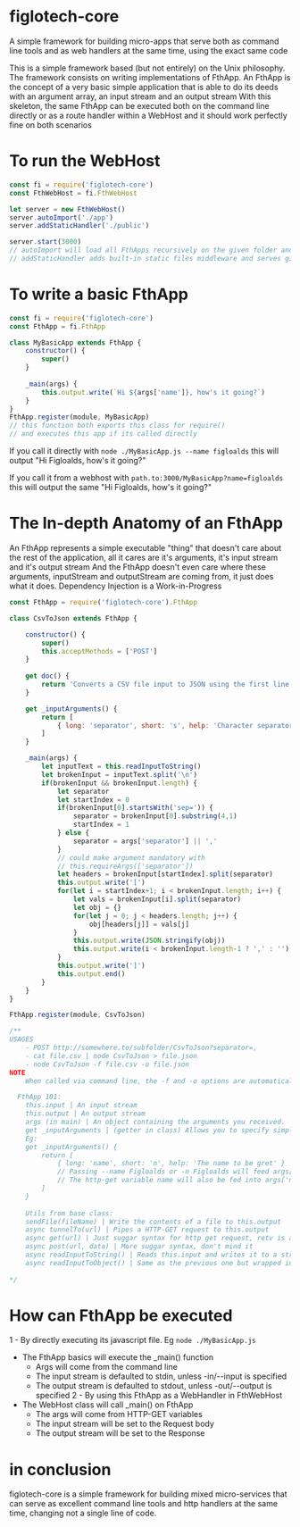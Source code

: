 # figlotech-core
A simple framework for building micro-apps that serve both as command line tools and as web handlers at the same time, using the exact same code

This is a simple framework based (but not entirely) on the Unix philosophy.
The framework consists on writing implementations of FthApp.
An FthApp is the concept of a very basic simple application that is able to do its deeds with an argument array, an input stream and an output stream
With this skeleton, the same FthApp can be executed both on the command line directly or as a route handler within a WebHost and it should work perfectly fine on both scenarios

# To run the WebHost
```js
const fi = require('figlotech-core')
const FthWebHost = fi.FthWebHost

let server = new FthWebHost()
server.autoImport('./app')
server.addStaticHandler('./public')

server.start(3000)
// autoImport will load all FthApps recursively on the given folder and use as handlers or middlewares
// addStaticHandler adds built-in static files middleware and serves given folder as static
```

# To write a basic FthApp
```js
const fi = require('figlotech-core')
const FthApp = fi.FthApp

class MyBasicApp extends FthApp {
    constructor() {
        super()
    }
    
    _main(args) {
        this.output.write(`Hi ${args['name']}, how's it going?`)
    }
}
FthApp.register(module, MyBasicApp)
// this function both exports this class for require()
// and executes this app if its called directly
```
If you call it directly with 
```node ./MyBasicApp.js --name figloalds``` 
this will output 
"Hi Figloalds, how's it going?"

If you call it from a webhost with 
```path.to:3000/MyBasicApp?name=figloalds``` this will output the same
"Hi Figloalds, how's it going?"

# The In-depth Anatomy of an FthApp
An FthApp represents a simple executable "thing" that doesn't care about the rest of the application, all it cares are it's arguments, it's input stream and it's output stream
And the FthApp doesn't even care where these arguments, inputStream and outputStream  are coming from, it just does what it does.
Dependency Injection is a Work-in-Progress 
```js
const FthApp = require('figlotech-core').FthApp

class CsvToJson extends FthApp {

    constructor() {
        super()
        this.acceptMethods = ['POST']
    }
    
    get doc() {
        return 'Converts a CSV file input to JSON using the first line as headers'
    }

    get _inputArguments() {
        return [
            { long: 'separator', short: 's', help: 'Character separator' }
        ]
    }

    _main(args) {
        let inputText = this.readInputToString()
        let brokenInput = inputText.split('\n')
        if(brokenInput && brokenInput.length) {
            let separator
            let startIndex = 0
            if(brokenInput[0].startsWith('sep=')) {
                separator = brokenInput[0].substring(4,1)
                startIndex = 1
            } else {
                separator = args['separator'] || ','
            }
            // could make argument mandatory with
            // this.requireArgs(['separator'])
            let headers = brokenInput[startIndex].split(separator)
            this.output.write('[')
            for(let i = startIndex+1; i < brokenInput.length; i++) {
                let vals = brokenInput[i].split(separator)
                let obj = {}
                for(let j = 0; j < headers.length; j++) {
                    obj[headers[j]] = vals[j]
                }
                this.output.write(JSON.stringify(obj))
                this.output.write(i < brokenInput.length-1 ? ',' : '')
            }
            this.output.write(']')
            this.output.end()
        }
    }
}

FthApp.register(module, CsvToJson)

/**
USAGES
    - POST http://somewhere.to/subfolder/CsvToJson?separator=,
    - cat file.csv | node CsvToJson > file.json
    - node CsvToJson -f file.csv -o file.json 
NOTE
    When called via command line, the -f and -o options are automatically added to redirect iostreams to filestreams

  FthApp 101: 
    this.input | An input stream
    this.output | An output stream
    args (in main) | An object containing the arguments you received.
    get _inputArguments | (getter in class) Allows you to specify simple console input arguments, like so:
    Eg:
    get _inputArguments() {
        return [
            { long: 'name', short: 'n', help: 'The name to be gret' } 
            // Passing --name Figloalds or -n Figloalds will feed args['name']
            // The http-get variable name will also be fed into args['name']
        ]
    }
    
    Utils from base class:
    sendFile(fileName) | Write the contents of a file to this.output
    async tunnelTo(url) | Pipes a HTTP-GET request to this.output
    async get(url) | Just suggar syntax for http get request, retv is a stream
    async post(url, data) | More suggar syntax, don't mind it
    async readInputToString() | Reads this.input and writes it to a string. Retv is said string
    async readInputToObject() | Same as the previous one but wrapped in a JSON.parse. retv is an object. Or a bigass error 
    
*/
```

# How can FthApp be executed
1 - By directly executing its javascript file. Eg ```node ./MyBasicApp.js```
  - The FthApp basics will execute the _main() function
    - Args will come from the command line
    - The input stream is defaulted to stdin, unless -in/--input is specified
    - The output stream is defaulted to stdout, unless -out/--output is specified
2 - By using this FthApp as a WebHandler in FthWebHost
  - The WebHost class will call _main() on FthApp
    - The args will come from HTTP-GET variables
    - The input stream will be set to the Request body
    - The output stream will be set to the Response
    
# in conclusion
figlotech-core is a simple framework for building mixed micro-services that can serve as excellent command line tools and http handlers at the same time, changing not a single line of code.
